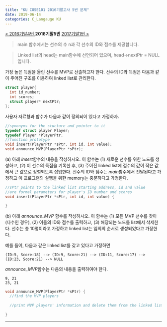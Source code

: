 ```yaml
---
title: "KU COSE101 2016기말고사 5번 문제"
date: 2019-06-14
categories: C_Langauge KU
---
```


[< 2016기말4번 ](https://detegice.github.io/COSE101-2016Final-Pro4)
 **2016기말5번** 
[ 2017기말1번 >](https://detegice.github.io/COSE101-2017Final-Pro1)

> main 함수에서는 선수의 수 n과 각 선수의 ID와 점수를 제공합니다.

> Linked list의 head는 main함수에 선언되어 있으며, head->nextPtr = NULL 입니다.

가장 높은 득점을 올린 선수를 MVP로 선출하고자 한다.
선수의 ID와 득점은 다음과 같이 주어진 구조를 이용하여 linked list로 관리한다.

~~~c
struct player{
  int id_number;
  int scores;
  struct player* nextPtr;
};
~~~

사용자 자료형과 함수가 다음과 같이 정의되어 있다고 가정하자.

~~~c
//synonyms for the stucture and pointer to it
typedef struct player Player;
typedef Player *PlayerPtr;
//function prototype
void insert(PlayerPtr *sPtr, int id, int value);
void announce_MVP(PlayerPtr *sPtr);
~~~

(a) 아래 *insert*함수의 내용을 작성하시오. 이 함수는 (1) 새로운 선수를 위한 노드를 생성하고, (2) 이 선수의 득점을 기록한 후, 
(3) 주어진 linked list에 점수의 값이 작은 값에서 큰 값으로 정렬되도록 삽입한다.
선수의 ID와 점수는 *main*함수에서 전달된다고 가정하고 이 프로그램의 실행을 위한 memory는 충분하다고 가정한다.

~~~c
//sPtr points to the linked list starting address, id and value
//are formal parameters for player's ID number and scores
void insert(PlayerPtr *sPtr, int id, int value) {

}
~~~

(b) 아래 *announce_MVP* 함수를 작성하시오. 이 함수는 (1) 모든 MVP 선수를 찾아 (다수인 경우), 
(2) 이들의 ID와 점수를 출력하고, (3) 해당되는 노드를 list에서 삭제한다. 
선수는 총 10명이라고 가정하고 linked list는 임의의 순서로 생성되었다고 가정한다.

예를 들어, 다음과 같은 linked list를 갖고 있다고 가정하면
```
(ID:5, Score:18) --> (ID:9, Score:21) --> (ID:11, Score:17) --> (ID:23, Score:21) --> NULL
```
*announce_MVP*함수는 다음의 내용을 출력하여야 한다.
```
9, 21
23, 21
```

~~~c
void announce_MVP(PlayerPtr *sPtr) {
  //find the MVP players
  
  //print MVP players' information and delete them from the linked list
  
}
~~~

***

